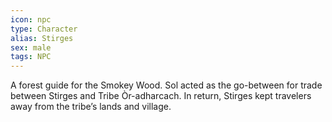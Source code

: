 ```yaml
---
icon: npc
type: Character
alias: Stirges
sex: male
tags: NPC
---
```


A forest guide for the Smokey Wood. Sol acted as the go-between for trade between Stirges and Tribe Òr-adharcach. In return, Stirges kept travelers away from the tribe’s lands and village.  